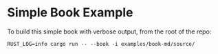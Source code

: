 # Simple Book Example

To build this simple book with verbose output,
from the root of the repo:

```
RUST_LOG=info cargo run -- --book -i examples/book-md/source/
```